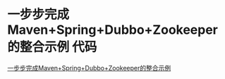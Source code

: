 # 一步步完成Maven+Spring+Dubbo+Zookeeper的整合示例 代码

[一步步完成Maven+Spring+Dubbo+Zookeeper的整合示例](https://my.oschina.net/wangmengjun/blog/903967)
